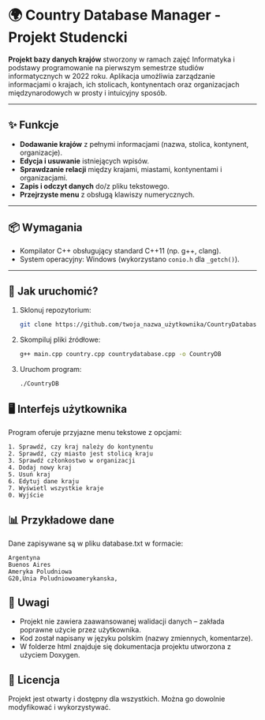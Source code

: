 # 🌍 Country Database Manager - Projekt Studencki

**Projekt bazy danych krajów** stworzony w ramach zajęć Informatyka i podstawy programowanie na pierwszym semestrze studiów informatycznych w 2022 roku. Aplikacja umożliwia zarządzanie informacjami o krajach, ich stolicach, kontynentach oraz organizacjach międzynarodowych w prosty i intuicyjny sposób.

---

## ✨ Funkcje

- **Dodawanie krajów** z pełnymi informacjami (nazwa, stolica, kontynent, organizacje).
- **Edycja i usuwanie** istniejących wpisów.
- **Sprawdzanie relacji** między krajami, miastami, kontynentami i organizacjami.
- **Zapis i odczyt danych** do/z pliku tekstowego.
- **Przejrzyste menu** z obsługą klawiszy numerycznych.

---

## 📦 Wymagania

- Kompilator C++ obsługujący standard C++11 (np. g++, clang).
- System operacyjny: Windows (wykorzystano `conio.h` dla `_getch()`).

---

## 🚀 Jak uruchomić?

1. Sklonuj repozytorium:
   ```bash
   git clone https://github.com/twoja_nazwa_użytkownika/CountryDatabase.git
   ```

2. Skompiluj pliki źródłowe:
   ```bash
   g++ main.cpp country.cpp countrydatabase.cpp -o CountryDB
   ```

3. Uruchom program:
   ```bash
   ./CountryDB
   ```

## 🖥️ Interfejs użytkownika

Program oferuje przyjazne menu tekstowe z opcjami:
  ```
  1. Sprawdź, czy kraj należy do kontynentu
  2. Sprawdź, czy miasto jest stolicą kraju
  3. Sprawdź członkostwo w organizacji
  4. Dodaj nowy kraj
  5. Usuń kraj
  6. Edytuj dane kraju
  7. Wyświetl wszystkie kraje
  0. Wyjście
  ```

## 📊 Przykładowe dane

Dane zapisywane są w pliku database.txt w formacie:

  ```
  Argentyna
  Buenos Aires
  Ameryka Poludniowa
  G20,Unia Poludniowoamerykanska,
  ```

## 📌 Uwagi

  - Projekt nie zawiera zaawansowanej walidacji danych – zakłada poprawne użycie przez użytkownika.
  - Kod został napisany w języku polskim (nazwy zmiennych, komentarze).
  - W folderze html znajduje się dokumentacja projektu utworzona z użyciem Doxygen.

## 📜 Licencja
Projekt jest otwarty i dostępny dla wszystkich. Można go dowolnie modyfikować i wykorzystywać.

